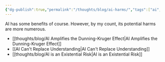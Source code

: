```yaml
---
{"dg-publish":true,"permalink":"/thoughts/blog/ai-harms/","tags":["ai","blogged","refactored"],"created":"2025-08-26T19:38:31.977+01:00","updated":"2025-09-25T20:18:20.378+01:00"}
---
```


AI has some benefits of course. However, by my count, its potential harms are more numerous.

- [[thoughts/blog/AI Amplifies the Dunning-Kruger Effect\|AI Amplifies the Dunning-Kruger Effect]]
- [[AI Can't Replace Understanding\|AI Can't Replace Understanding]]
- [[thoughts/blog/AI is an Existential Risk\|AI is an Existential Risk]]
